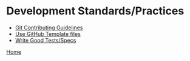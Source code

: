 # Development Standards/Practices
- [Git Contributing Guidelines](git-contributing-guidelines.md)
- [Use GitHub Template files](use-github-template-files.md)
- [Write Good Tests/Specs](write-good-tests-specs.md)

[Home](../README.md)
